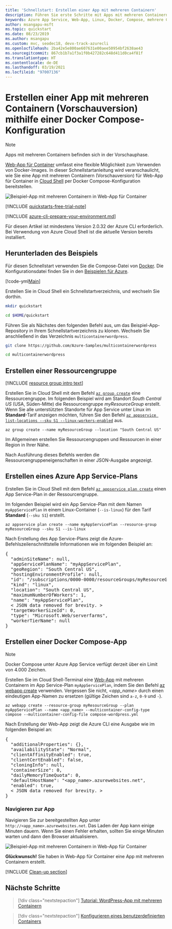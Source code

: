 ```yaml
---
title: 'Schnellstart: Erstellen einer App mit mehreren Containern'
description: Führen Sie erste Schritte mit Apps mit mehreren Containern in Azure App Service aus, indem Sie Ihre erste App mit mehreren Containern bereitstellen.
keywords: Azure App Service, Web-App, Linux, Docker, Compose, mehrere Container, Web-App für Container, Container, Wordpress, Azure Database for MySQL, Produktionsdatenbank mit Containern
author: msangapu-msft
ms.topic: quickstart
ms.date: 08/23/2019
ms.author: msangapu
ms.custom: mvc, seodec18, devx-track-azurecli
ms.openlocfilehash: 2ba42e5e800ae607631e00aee50954bf2638ae43
ms.sourcegitcommit: 867cb1b7a1f3a1f0b427282c648d411d0ca4f81f
ms.translationtype: HT
ms.contentlocale: de-DE
ms.lasthandoff: 03/19/2021
ms.locfileid: "97007136"
---
```

# <a name="create-a-multi-container-preview-app-using-a-docker-compose-configuration"></a>Erstellen einer App mit mehreren Containern (Vorschauversion) mithilfe einer Docker Compose-Konfiguration

> [!NOTE]
> Apps mit mehreren Containern befinden sich in der Vorschauphase.

[Web-App für Container](overview.md#app-service-on-linux) umfasst eine flexible Möglichkeit zum Verwenden von Docker-Images. In dieser Schnellstartanleitung wird veranschaulicht, wie Sie eine App mit mehreren Containern (Vorschauversion) für Web-App für Container in [Cloud Shell](../cloud-shell/overview.md) per Docker Compose-Konfiguration bereitstellen.

![Beispiel-App mit mehreren Containern in Web-App für Container][1]

[!INCLUDE [quickstarts-free-trial-note](../../includes/quickstarts-free-trial-note.md)]

[!INCLUDE [azure-cli-prepare-your-environment.md](../../includes/azure-cli-prepare-your-environment.md)]

Für diesen Artikel ist mindestens Version 2.0.32 der Azure CLI erforderlich. Bei Verwendung von Azure Cloud Shell ist die aktuelle Version bereits installiert.

## <a name="download-the-sample"></a>Herunterladen des Beispiels

Für diesen Schnellstart verwenden Sie die Compose-Datei von [Docker](https://docs.docker.com/compose/wordpress/#define-the-project). Die Konfigurationsdatei finden Sie in den [Beispielen für Azure](https://github.com/Azure-Samples/multicontainerwordpress).

[!code-yml[Main](../../azure-app-service-multi-container/docker-compose-wordpress.yml)]

Erstellen Sie in Cloud Shell ein Schnellstartverzeichnis, und wechseln Sie dorthin.

```bash
mkdir quickstart

cd $HOME/quickstart
```

Führen Sie als Nächstes den folgenden Befehl aus, um das Beispiel-App-Repository in Ihrem Schnellstartverzeichnis zu klonen. Wechseln Sie anschließend in das Verzeichnis `multicontainerwordpress`.

```bash
git clone https://github.com/Azure-Samples/multicontainerwordpress

cd multicontainerwordpress
```

## <a name="create-a-resource-group"></a>Erstellen einer Ressourcengruppe

[!INCLUDE [resource group intro text](../../includes/resource-group.md)]

Erstellen Sie in Cloud Shell mit dem Befehl [`az group create`](/cli/azure/group#az-group-create) eine Ressourcengruppe. Im folgenden Beispiel wird am Standort *South Central US* (USA, Süden-Mitte) die Ressourcengruppe *myResourceGroup* erstellt. Wenn Sie alle unterstützten Standorte für App Service unter Linux im **Standard**-Tarif anzeigen möchten, führen Sie den Befehl [`az appservice list-locations --sku S1 --linux-workers-enabled`](/cli/azure/appservice#az-appservice-list-locations) aus.

```azurecli-interactive
az group create --name myResourceGroup --location "South Central US"
```

Im Allgemeinen erstellen Sie Ressourcengruppen und Ressourcen in einer Region in Ihrer Nähe.

Nach Ausführung dieses Befehls werden die Ressourcengruppeneigenschaften in einer JSON-Ausgabe angezeigt.

## <a name="create-an-azure-app-service-plan"></a>Erstellen eines Azure App Service-Plans

Erstellen Sie in Cloud Shell mit dem Befehl [`az appservice plan create`](/cli/azure/appservice/plan#az-appservice-plan-create) einen App Service-Plan in der Ressourcengruppe.

Im folgenden Beispiel wird ein App Service-Plan mit dem Namen `myAppServicePlan` in einem Linux-Container (`--is-linux`) für den Tarif **Standard** (`--sku S1`) erstellt.

```azurecli-interactive
az appservice plan create --name myAppServicePlan --resource-group myResourceGroup --sku S1 --is-linux
```

Nach Erstellung des App Service-Plans zeigt die Azure-Befehlszeilenschnittstelle Informationen wie im folgenden Beispiel an:

<pre>
{
  "adminSiteName": null,
  "appServicePlanName": "myAppServicePlan",
  "geoRegion": "South Central US",
  "hostingEnvironmentProfile": null,
  "id": "/subscriptions/0000-0000/resourceGroups/myResourceGroup/providers/Microsoft.Web/serverfarms/myAppServicePlan",
  "kind": "linux",
  "location": "South Central US",
  "maximumNumberOfWorkers": 1,
  "name": "myAppServicePlan",
  &lt; JSON data removed for brevity. &gt;
  "targetWorkerSizeId": 0,
  "type": "Microsoft.Web/serverfarms",
  "workerTierName": null
}
</pre>

## <a name="create-a-docker-compose-app"></a>Erstellen einer Docker Compose-App

> [!NOTE]
> Docker Compose unter Azure App Service verfügt derzeit über ein Limit von 4.000 Zeichen.

Erstellen Sie im Cloud Shell-Terminal eine [Web-App](overview.md#app-service-on-linux) mit mehreren Containern im App Service-Plan `myAppServicePlan`, indem Sie den Befehl [az webapp create](/cli/azure/webapp#az-webapp-create) verwenden. Vergessen Sie nicht, _\<app_name>_ durch einen eindeutigen App-Namen zu ersetzen (gültige Zeichen sind `a-z`, `0-9` und `-`).

```azurecli
az webapp create --resource-group myResourceGroup --plan myAppServicePlan --name <app_name> --multicontainer-config-type compose --multicontainer-config-file compose-wordpress.yml
```

Nach Erstellung der Web-App zeigt die Azure CLI eine Ausgabe wie im folgenden Beispiel an:

<pre>
{
  "additionalProperties": {},
  "availabilityState": "Normal",
  "clientAffinityEnabled": true,
  "clientCertEnabled": false,
  "cloningInfo": null,
  "containerSize": 0,
  "dailyMemoryTimeQuota": 0,
  "defaultHostName": "&lt;app_name&gt;.azurewebsites.net",
  "enabled": true,
  &lt; JSON data removed for brevity. &gt;
}
</pre>

### <a name="browse-to-the-app"></a>Navigieren zur App

Navigieren Sie zur bereitgestellten App unter `http://<app_name>.azurewebsites.net`. Das Laden der App kann einige Minuten dauern. Wenn Sie einen Fehler erhalten, sollten Sie einige Minuten warten und dann den Browser aktualisieren.

![Beispiel-App mit mehreren Containern in Web-App für Container][1]

**Glückwunsch!** Sie haben in Web-App für Container eine App mit mehreren Containern erstellt.

[!INCLUDE [Clean-up section](../../includes/cli-script-clean-up.md)]

## <a name="next-steps"></a>Nächste Schritte

> [!div class="nextstepaction"]
> [Tutorial: WordPress-App mit mehreren Containern](tutorial-multi-container-app.md)

> [!div class="nextstepaction"]
> [Konfigurieren eines benutzerdefinierten Containers](configure-custom-container.md)

<!--Image references-->
[1]: media/tutorial-multi-container-app/azure-multi-container-wordpress-install.png
